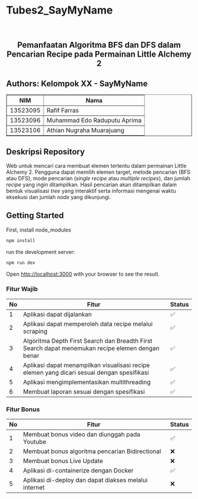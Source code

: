 # Tubes2_SayMyName
  
</br>

<H2 align="center">Pemanfaatan Algoritma BFS dan DFS dalam Pencarian Recipe pada Permainan Little Alchemy 2</p>


##  Authors: Kelompok XX - SayMyName

<div align="center">

<table border="1" cellspacing="0" cellpadding="8"> 
  <tr> <th>NIM</th> <th>Nama</th> </tr> 
  <tr> <td>13523095</td> <td>Rafif Farras</td> </tr> 
  <tr> <td>13523096</td> <td>Muhammad Edo Raduputu Aprima</td> 
  </tr> <tr> <td>13523106</td> <td>Athian Nugraha Muarajuang</td> </tr> </table>

</div>

## Deskripsi Repository
Web untuk mencari cara membuat elemen tertentu dalam permainan Little Alchemy 2. Pengguna dapat memilih elemen target, metode pencarian (BFS atau DFS), mode pencarian (_single recipe_ atau _multiple recipes_), dan jumlah _recipe_ yang ingin ditampilkan. Hasil pencarian akan ditampilkan dalam bentuk visualisasi _tree_ yang interaktif serta informasi mengenai waktu eksekusi dan jumlah _node_ yang dikunjungi.

## Getting Started

First, install node_modules
```bash
npm install
```
run the development server:
```bash
npm run dev
```

Open [http://localhost:3000](http://localhost:3000) with your browser to see the result.


### Fitur Wajib

| **No** | **Fitur**         | **Status** |
|--------|-------------------|------------|
| 1      | Aplikasi dapat dijalankan |   ✅      |
| 2      | Aplikasi dapat memperoleh data recipe melalui scraping| ✅      |
| 3      | Algoritma Depth First Search dan Breadth First Search dapat menemukan recipe elemen dengan benar| ✅      |
| 4      | Aplikasi dapat menampilkan visualisasi recipe elemen yang dicari sesuai dengan spesifikasi| ✅      |
| 5      | Aplikasi mengimplementasikan multithreading | ✅      |
| 6      | Membuat laporan sesuai dengan spesifikasi | ✅     |

### Fitur Bonus

| **No** | **Fitur**                        | **Status** |
|--------|----------------------------------|------------|
| 1      | Membuat bonus video dan diunggah pada Youtube                            | ✅         |
| 2      | Membuat bonus algoritma pencarian Bidirectional| ❌         |
| 3      | Membuat bonus Live Update| ❌         |
| 4      | Aplikasi di-containerize dengan Docker| ✅         |
| 5      | Aplikasi di-deploy dan dapat diakses melalui internet| ❌         |
